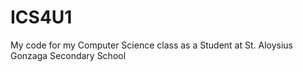 # ICS4U1
My code for my Computer Science class as a Student at St. Aloysius Gonzaga Secondary School
